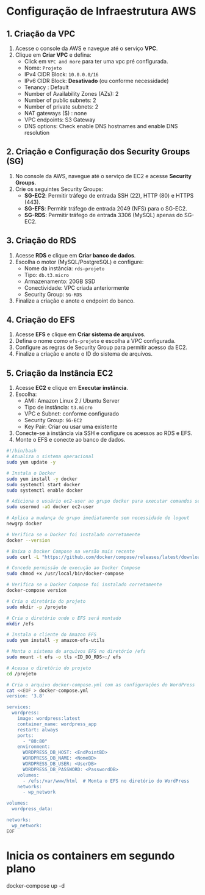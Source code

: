 # Configuração de Infraestrutura AWS
## 1. Criação da VPC

1. Acesse o console da AWS e navegue até o serviço **VPC**.
2. Clique em **Criar VPC** e defina:
   - Click em `VPC and more` para ter uma vpc pré configurada.
   - Nome: `Projeto`
   - IPv4 CIDR Block: `10.0.0.0/16`
   - IPv6 CIDR Block: **Desativado** (ou conforme necessidade)
   - Tenancy : Default
   - Number of Availability Zones (AZs): 2
   - Number of public subnets: 2
   - Number of private subnets: 2
   - NAT gateways ($) : none
   - VPC endpoints: S3 Gateway
   - DNS options: Check enable DNS hostnames and enable DNS resolution

## 2. Criação e Configuração dos Security Groups (SG)

1. No console da AWS, navegue até o serviço de EC2 e acesse **Security Groups**.
2. Crie os seguintes Security Groups:
   - **SG-EC2**: Permitir tráfego de entrada SSH (22), HTTP (80) e HTTPS (443).
   - **SG-EFS**: Permitir tráfego de entrada 2049 (NFS) para o SG-EC2.
   - **SG-RDS**: Permitir tráfego de entrada 3306 (MySQL) apenas do SG-EC2.

## 3. Criação do RDS

1. Acesse **RDS** e clique em **Criar banco de dados**.
2. Escolha o motor (MySQL/PostgreSQL) e configure:
   - Nome da instância: `rds-projeto`
   - Tipo: `db.t3.micro`
   - Armazenamento: 20GB SSD
   - Conectividade: VPC criada anteriormente
   - Security Group: `SG-RDS`
3. Finalize a criação e anote o endpoint do banco.

## 4. Criação do EFS

1. Acesse **EFS** e clique em **Criar sistema de arquivos**.
2. Defina o nome como `efs-projeto` e escolha a VPC configurada.
3. Configure as regras de Security Group para permitir acesso da EC2.
4. Finalize a criação e anote o ID do sistema de arquivos.

## 5. Criação da Instância EC2

1. Acesse **EC2** e clique em **Executar instância**.
2. Escolha:
   - AMI: Amazon Linux 2 / Ubuntu Server
   - Tipo de instância: `t3.micro`
   - VPC e Subnet: conforme configurado
   - Security Group: `SG-EC2`
   - Key Pair: Criar ou usar uma existente
3. Conecte-se à instância via SSH e configure os acessos ao RDS e EFS.
4. Monte o EFS e conecte ao banco de dados.

 
``` sh
#!/bin/bash
# Atualiza o sistema operacional
sudo yum update -y

# Instala o Docker
sudo yum install -y docker
sudo systemctl start docker
sudo systemctl enable docker

# Adiciona o usuário ec2-user ao grupo docker para executar comandos sem sudo
sudo usermod -aG docker ec2-user

# Aplica a mudança de grupo imediatamente sem necessidade de logout
newgrp docker

# Verifica se o Docker foi instalado corretamente
docker --version

# Baixa o Docker Compose na versão mais recente
sudo curl -L "https://github.com/docker/compose/releases/latest/download/docker-compose-linux-x86_64" -o /usr/local/bin/docker-compose

# Concede permissão de execução ao Docker Compose
sudo chmod +x /usr/local/bin/docker-compose

# Verifica se o Docker Compose foi instalado corretamente
docker-compose version

# Cria o diretório do projeto
sudo mkdir -p /projeto

# Cria o diretório onde o EFS será montado
mkdir /efs

# Instala o cliente do Amazon EFS
sudo yum install -y amazon-efs-utils

# Monta o sistema de arquivos EFS no diretório /efs
sudo mount -t efs -o tls <ID_DO_RDS>:/ efs

# Acessa o diretório do projeto
cd /projeto

# Cria o arquivo docker-compose.yml com as configurações do WordPress
cat <<EOF > docker-compose.yml
version: '3.8'

services:
  wordpress:
    image: wordpress:latest
    container_name: wordpress_app
    restart: always
    ports:
      - "80:80"
    environment:
      WORDPRESS_DB_HOST: <EndPointBD>
      WORDPRESS_DB_NAME: <NomeBD>
      WORDPRESS_DB_USER: <UserDB>
      WORDPRESS_DB_PASSWORD: <PasswordDB>
    volumes:
      - /efs:/var/www/html  # Monta o EFS no diretório do WordPress
    networks:
      - wp_network

volumes:
  wordpress_data:

networks:
  wp_network:
EOF
```

# Inicia os containers em segundo plano
docker-compose up -d
